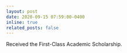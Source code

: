 ```yaml
---
layout: post
date: 2020-09-15 07:59:00-0400
inline: true
related_posts: false
---
```


Received the First-Class Academic Scholarship.
